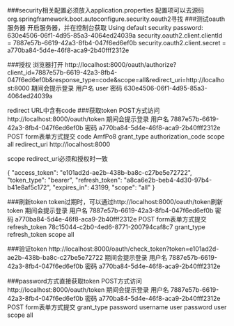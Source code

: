###security相关配置必须放入application.properties
配置项可以去源码org.springframework.boot.autoconfigure.security.oauth2寻找
###测试oauth服务器
开启服务器，并在控制台获取
Using default security password: 630e4506-06f1-4d95-85a3-4064ed24039a
security.oauth2.client.clientId = 7887e57b-6619-42a3-8fb4-047f6ed6ef0b
security.oauth2.client.secret = a770ba84-5d4e-46f8-aca9-2b40fff2312e

###授权
浏览器打开 http://localhost:8000/oauth/authorize?client_id=7887e57b-6619-42a3-8fb4-047f6ed6ef0b&response_type=code&scope=all&redirect_uri=http://localhost:8000
期间会提示登录 用户名 user 密码 630e4506-06f1-4d95-85a3-4064ed24039a

redirect URL中含有code
###获取token
POST方式访问http://localhost:8000/oauth/token
期间会提示登录 用户名 7887e57b-6619-42a3-8fb4-047f6ed6ef0b 密码 a770ba84-5d4e-46f8-aca9-2b40fff2312e
POST form表单方式提交
code AmfPo8
grant_type authorization_code
scope all
redirect_uri http://localhost:8000

scope redirect_uri必须和授权时一致

{
"access_token": "e101ad2d-ae2b-438b-ba8c-c27be5e72722",
"token_type": "bearer",
"refresh_token": "a8ca6e2b-beb4-4d30-97b4-b41e8af5c172",
"expires_in": 43199,
"scope": "all"
}

###刷新token
token过期时，可以通过http://localhost:8000/oauth/token刷新token
期间会提示登录 用户名 7887e57b-6619-42a3-8fb4-047f6ed6ef0b 密码 a770ba84-5d4e-46f8-aca9-2b40fff2312e
POST form表单方式提交
refresh_token 78c15044-c2b0-4ed6-8771-200794caf8c7
grant_type refresh_token
scope all

###验证token
http://localhost:8000/oauth/check_token?token=e101ad2d-ae2b-438b-ba8c-c27be5e72722
期间会提示登录 用户名 7887e57b-6619-42a3-8fb4-047f6ed6ef0b 密码 a770ba84-5d4e-46f8-aca9-2b40fff2312e


###password方式直接获取token
POST方式访问http://localhost:8000/oauth/token
期间会提示登录 用户名 7887e57b-6619-42a3-8fb4-047f6ed6ef0b 密码 a770ba84-5d4e-46f8-aca9-2b40fff2312e
POST form表单方式提交
grant_type password
username user
password user
scope all